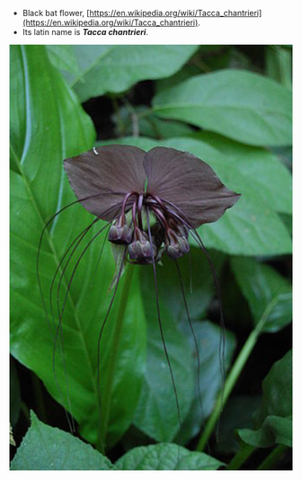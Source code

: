* Black bat flower, [https://en.wikipedia.org/wiki/Tacca_chantrieri](https://en.wikipedia.org/wiki/Tacca_chantrieri).
* Its latin name is __*Tacca chantrieri*__.

![./20161025-0240-gmt+2-black-bat-flower-1.png](./20161025-0240-gmt+2-black-bat-flower-1.png)